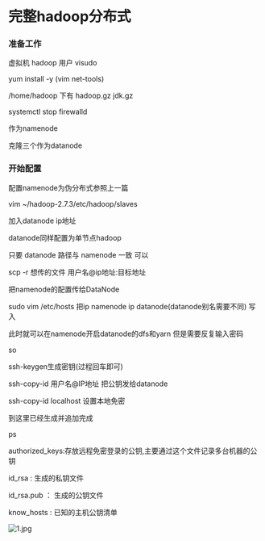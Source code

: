 # 完整hadoop分布式

### 准备工作

虚拟机 hadoop 用户 visudo

yum install -y (vim net-tools)

/home/hadoop 下有 hadoop.gz jdk.gz

systemctl stop firewalld

作为namenode

克隆三个作为datanode

### 开始配置

配置namenode为伪分布式参照上一篇

vim ~/hadoop-2.7.3/etc/hadoop/slaves

加入datanode ip地址

datanode同样配置为单节点hadoop

只要 datanode 路径与 namenode 一致 可以

scp -r 想传的文件 用户名@ip地址:目标地址

把namenode的配置传给DataNode

sudo vim /etc/hosts 把ip namenode ip datanode(datanode别名需要不同) 写入

此时就可以在namenode开启datanode的dfs和yarn 但是需要反复输入密码

so

ssh-keygen生成密钥(过程回车即可)

ssh-copy-id 用户名@IP地址 把公钥发给datanode

ssh-copy-id localhost 设置本地免密

到这里已经生成并追加完成

ps

authorized_keys:存放远程免密登录的公钥,主要通过这个文件记录多台机器的公钥

id_rsa : 生成的私钥文件

id_rsa.pub ： 生成的公钥文件

know_hosts : 已知的主机公钥清单

![1.jpg](https://upload-images.jianshu.io/upload_images/14465950-db7a7be76e591951.jpg?imageMogr2/auto-orient/strip%7CimageView2/2/w/1240)

 




